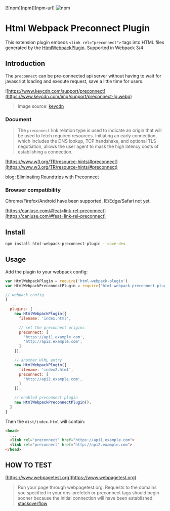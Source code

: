 [![npm][npm]][npm-url]
![npm](https://img.shields.io/npm/v/html-webpack-preconnect-plugin.svg)

# Html Webpack Preconnect Plugin

This extension plugin embeds `<link rel="preconnect">` tags into HTML files generated by the [HtmlWebpackPlugin](https://github.com/jantimon/html-webpack-plugin). Supported in Webpack 3/4

## Introduction

The `preconnect` can be pre-connected api server without having to wait for javascript loading and execute request, save a little time for users.

![https://www.keycdn.com/support/preconnect](https://www.keycdn.com/img/support/preconnect-lg.webp)
> image source: [keycdn](https://www.keycdn.com/support/preconnect)

### Document

> The `preconnect` link relation type is used to indicate an origin that will be used to fetch required resources. Initiating an early connection, which includes the DNS lookup, TCP handshake, and optional TLS negotiation, allows the user agent to mask the high latency costs of establishing a connection.

[https://www.w3.org/TR/resource-hints/#preconnect](https://www.w3.org/TR/resource-hints/#preconnect)

[blog: Eliminating Roundtrips with Preconnect](https://www.igvita.com/2015/08/17/eliminating-roundtrips-with-preconnect/)

### Browser compatibility

Chrome/Firefox/Android have been supported, IE/Edge/Safari not yet.

[https://caniuse.com/#feat=link-rel-preconnect](https://caniuse.com/#feat=link-rel-preconnect)

## Install

```bash
npm install html-webpack-preconnect-plugin --save-dev
```

## Usage

Add the plugin to your webpack config:

```javascript
var HtmlWebpackPlugin = require('html-webpack-plugin')
var HtmlWebpackPreconnectPlugin = require('html-webpack-preconnect-plugin')

// webpack config
{
  ...
  plugins: [
    new HtmlWebpackPlugin({
      filename: 'index.html',

      // set the preconnect origins
      preconnect: [
        'https://api1.example.com',
        'http://api2.example.com',
      ]
    }),

    // another HTML entry
    new HtmlWebpackPlugin({
      filename: 'index2.html',
      preconnect: [
        'http://api2.example.com',
      ]
    }),

    // enabled preconnect plugin
    new HtmlWebpackPreconnectPlugin(),
  ]
}
```

Then the `dist/index.html` will contain:

```html
<head>
  ...
  <link rel="preconnect" href="https://api1.example.com">
  <link rel="preconnect" href="http://api2.example.com">
</head>
```

## HOW TO TEST

[https://www.webpagetest.org](https://www.webpagetest.org)

> Run your page through webpagetest.org. Requests to the domains you specified in your dns-prefetch or preconnect tags should begin sooner because the initial connection will have been established. [stackoverflow](https://stackoverflow.com/questions/39629343/how-do-you-test-the-effects-of-dns-prefetch-and-preconnect)
